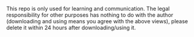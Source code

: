 This repo is only used for learning and communication. The legal responsibility for other purposes has nothing to do with the author (downloading and using means you agree with the above views), please delete it within 24 hours after downloading/using it.